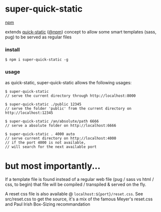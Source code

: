 # super-quick-static
[npm](https://www.npmjs.com/package/super-quick-static)

extends [quick-static](https://github.com/jniac/quick-static) ([@npm](https://www.npmjs.com/package/quick-static)) concept to allow some smart templates (sass, pug) to be served as regular files

### install
	$ npm i super-quick-static -g

### usage
as quick-static, super-quick-static allows the following usages:	

	$ super-quick-static 
	// serve the current directory through http://localhost:8000

	$ super-quick-static ./public 12345 
	// serve the folder 'public' from the current directory on http://localhost:12345
	
	$ super-quick-static /an/absolute/path 6666 
	// serve a absolute folder on http://localhost:6666

	$ super-quick-static . 4000 auto
	// serve current directory on http://localhost:4000
	// if the port 4000 is not available, 
	// will search for the next available port

# but most importantly...

If a template file is found instead of a regular web file (pug / sass vs html / css, to begin) that file will be compiled / transpiled & served on the fly. 

A reset css file is also available @ `localhost:${port}/reset.css`.
See src/reset.css to get the source, it's a mix of the famous Meyer's reset.css and Paul Irish Box-Sizing recommandation
